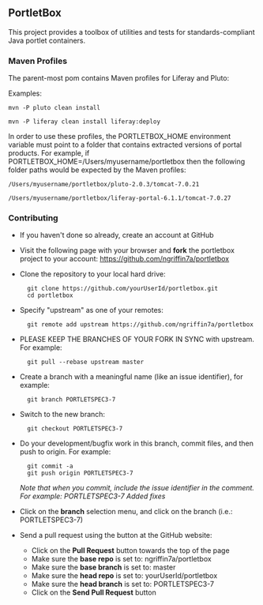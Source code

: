 ## PortletBox

This project provides a toolbox of utilities and tests for standards-compliant Java portlet containers.

### Maven Profiles

The parent-most pom contains Maven profiles for Liferay and Pluto:

Examples:

	mvn -P pluto clean install

	mvn -P liferay clean install liferay:deploy

In order to use these profiles, the PORTLETBOX_HOME environment variable must point to a folder that contains extracted versions of portal products. For example, if PORTLETBOX_HOME=/Users/myusername/portletbox then the following folder paths would be expected by the Maven profiles:

	/Users/myusername/portletbox/pluto-2.0.3/tomcat-7.0.21

	/Users/myusername/portletbox/liferay-portal-6.1.1/tomcat-7.0.27

### Contributing

* If you haven't done so already, create an account at GitHub

* Visit the following page with your browser and **fork** the portletbox project to your account:
  https://github.com/ngriffin7a/portletbox

* Clone the repository to your local hard drive:

		git clone https://github.com/yourUserId/portletbox.git 
		cd portletbox

* Specify "upstream" as one of your remotes:

		git remote add upstream https://github.com/ngriffin7a/portletbox

* PLEASE KEEP THE BRANCHES OF YOUR FORK IN SYNC with upstream. For example:

		git pull --rebase upstream master

* Create a branch with a meaningful name (like an issue identifier), for example:

		git branch PORTLETSPEC3-7

* Switch to the new branch:

		git checkout PORTLETSPEC3-7

* Do your development/bugfix work in this branch, commit files, and then push to origin. For example:

		git commit -a
		git push origin PORTLETSPEC3-7

  _Note that when you commit, include the issue identifier in the comment. For example: PORTLETSPEC3-7 Added fixes_

* Click on the **branch** selection menu, and click on the branch (i.e.: PORTLETSPEC3-7)

* Send a pull request using the button at the GitHub website:
	* Click on the **Pull Request** button towards the top of the page
	* Make sure the **base repo** is set to: ngriffin7a/portletbox
	* Make sure the **base branch** is set to: master
	* Make sure the **head repo** is set to: yourUserId/portletbox
	* Make sure the **head branch** is set to: PORTLETSPEC3-7
	* Click on the **Send Pull Request** button
